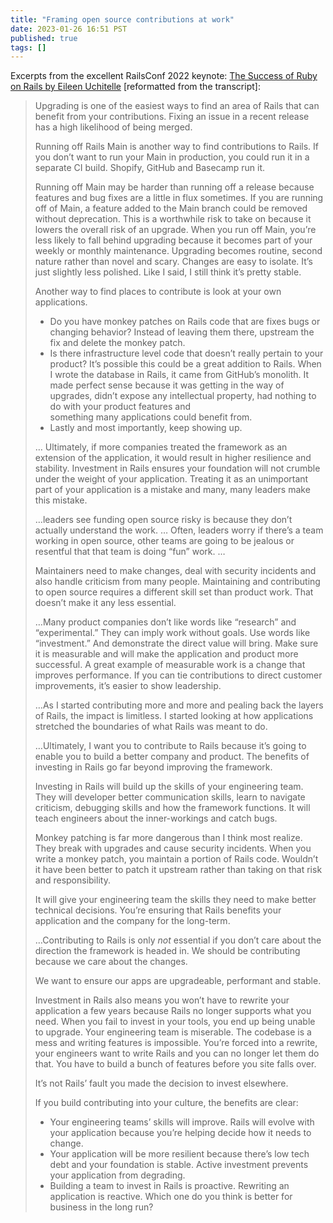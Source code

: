 ```yaml
---
title: "Framing open source contributions at work"
date: 2023-01-26 16:51 PST
published: true
tags: []
---
```


Excerpts from the excellent RailsConf 2022 keynote: [The Success of Ruby on Rails by Eileen Uchitelle](https://www.youtube.com/watch?v=MbqJzACF-54) [reformatted from the transcript]:

<blockquote markdown="1">

Upgrading is one of the easiest ways to find an area of Rails that can benefit from your contributions.  Fixing an issue in a recent release has a high likelihood of being merged. 

Running off Rails Main is another way to find contributions to Rails.  If you don’t want to run your Main in production,   you could run it in a separate CI build.  Shopify, GitHub and Basecamp run it. 

Running off Main may be harder than running off a release because features and bug fixes are  a little in flux sometimes. If you are running  off of Main, a feature added to the Main branch could be removed without deprecation. This is a worthwhile risk to take on because it lowers the overall risk of an upgrade.  When you run off Main, you’re less likely to fall behind upgrading because it becomes  part of your weekly or monthly maintenance.  Upgrading becomes routine, second nature rather  than novel and scary. Changes are easy to isolate. It’s just slightly less polished. Like I  said, I still think it’s pretty stable. 

Another way to find places to contribute  is look at your own applications. 

- Do you have monkey patches on Rails code  that are fixes bugs or changing behavior?   Instead of leaving them there, upstream  the fix and delete the monkey patch.   
- Is there infrastructure level code that  doesn’t really pertain to your product? It’s possible this could be a great addition to  Rails. When I wrote the database in Rails, it came from GitHub’s monolith. It made perfect sense  because it was getting in the way of upgrades, didn’t expose any intellectual property, had  nothing to do with your product features and  
something many applications could benefit from. 
- Lastly and most importantly, keep showing up.  

… Ultimately,  if more companies treated the framework as an extension of the application, it would  result in higher resilience and stability. Investment in Rails ensures your foundation will not crumble under the weight of your application. Treating it as an unimportant part of your application is a mistake and many, many leaders make this mistake.

…leaders see funding open source risky is because they don’t actually  understand the work. … Often, leaders worry if there’s a team working in open source, other teams are going to be jealous or resentful that that team is doing “fun” work. …

Maintainers need to make changes, deal with security incidents and also handle criticism from many people. Maintaining and contributing to open source requires a different skill set than product work. That doesn’t make it any less essential.  

…Many product companies don’t like words like “research” and “experimental.”  They can imply work without goals. Use words like  “investment.” And demonstrate the direct value will bring. Make sure it is measurable and will  make the application and product more successful. A great example of measurable work is  a change that improves performance. If you can tie contributions to direct customer improvements, it’s easier to show leadership.

…As I started contributing more and more  and pealing back the layers of Rails, the impact is limitless. I started looking at how applications stretched  the boundaries of what Rails was meant to do.

…Ultimately, I want you to contribute to Rails because it’s going to enable you to build a better company and product. The benefits of investing in Rails go far beyond improving the framework.
 
Investing in Rails will build up the skills of your engineering team. They will developer better communication skills, learn to navigate criticism,  debugging skills and how the framework functions.  It will teach engineers about the inner-workings and catch bugs. 

Monkey patching is far more dangerous than I think most realize. They break  with upgrades and cause security incidents.  When you write a monkey patch, you maintain a portion of Rails code. Wouldn’t it have been   better to patch it upstream rather than taking on that risk and responsibility.  

It will give your engineering team the skills  they need to make better technical decisions. You’re ensuring that Rails benefits your application and the company for the long-term.  

…Contributing to Rails is only _not_ essential if you don’t care about the direction the framework is headed in. We should be contributing  because we care about the changes.

We want to ensure our apps are upgradeable, performant and stable. 

Investment in Rails also means you won’t have to rewrite your application a few years because Rails no longer supports what you need. When you fail  to invest in your tools, you end up being unable to upgrade. Your engineering team is miserable.  The codebase is a mess and writing features is impossible. You’re forced into a rewrite, your  engineers want to write Rails and you can no longer let them do that. You have to build a  bunch of features before you site falls over.  

It’s not Rails’ fault you made  the decision to invest elsewhere.  

If you build contributing into your culture, the  benefits are clear:

- Your engineering teams’ skills will improve. Rails will evolve with your  application because you’re helping decide how it needs to change. 
- Your application will be  more resilient because there’s low tech debt and your foundation is stable. Active investment  prevents your application from degrading.  
- Building a team to invest in Rails is  proactive. Rewriting an application is reactive. Which one do you think is better for business in the long run?

</blockquote>
